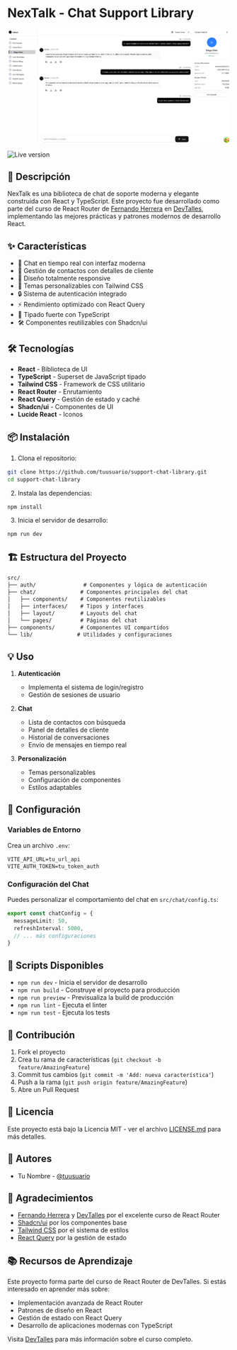 # NexTalk - Chat Support Library

![NexTalk Preview](./src/assets/preview2.png)

![Live version](https://chat-suport-rr-library.netlify.app/auth)

## 🚀 Descripción

NexTalk es una biblioteca de chat de soporte moderna y elegante construida con React y TypeScript. Este proyecto fue desarrollado como parte del curso de React Router de [Fernando Herrera](https://fernando-herrera.com) en [DevTalles](https://devtalles.com/), implementando las mejores prácticas y patrones modernos de desarrollo React.

## ✨ Características

- 💬 Chat en tiempo real con interfaz moderna
- 👤 Gestión de contactos con detalles de cliente
- 📱 Diseño totalmente responsive
- 🎨 Temas personalizables con Tailwind CSS
- 🔒 Sistema de autenticación integrado
- ⚡ Rendimiento optimizado con React Query
- 🎯 Tipado fuerte con TypeScript
- 🛠️ Componentes reutilizables con Shadcn/ui

## 🛠️ Tecnologías

- **React** - Biblioteca de UI
- **TypeScript** - Superset de JavaScript tipado
- **Tailwind CSS** - Framework de CSS utilitario
- **React Router** - Enrutamiento
- **React Query** - Gestión de estado y caché
- **Shadcn/ui** - Componentes de UI
- **Lucide React** - Iconos

## 📦 Instalación

1. Clona el repositorio:
```bash
git clone https://github.com/tuusuario/support-chat-library.git
cd support-chat-library
```

2. Instala las dependencias:
```bash
npm install
```

3. Inicia el servidor de desarrollo:
```bash
npm run dev
```

## 🏗️ Estructura del Proyecto

```
src/
├── auth/               # Componentes y lógica de autenticación
├── chat/              # Componentes principales del chat
│   ├── components/    # Componentes reutilizables
│   ├── interfaces/    # Tipos y interfaces
│   ├── layout/        # Layouts del chat
│   └── pages/         # Páginas del chat
├── components/        # Componentes UI compartidos
└── lib/              # Utilidades y configuraciones
```

## 💡 Uso

1. **Autenticación**
   - Implementa el sistema de login/registro
   - Gestión de sesiones de usuario

2. **Chat**
   - Lista de contactos con búsqueda
   - Panel de detalles de cliente
   - Historial de conversaciones
   - Envío de mensajes en tiempo real

3. **Personalización**
   - Temas personalizables
   - Configuración de componentes
   - Estilos adaptables

## 🔧 Configuración

### Variables de Entorno

Crea un archivo `.env`:

```env
VITE_API_URL=tu_url_api
VITE_AUTH_TOKEN=tu_token_auth
```

### Configuración del Chat

Puedes personalizar el comportamiento del chat en `src/chat/config.ts`:

```typescript
export const chatConfig = {
  messageLimit: 50,
  refreshInterval: 5000,
  // ... más configuraciones
}
```

## 📝 Scripts Disponibles

- `npm run dev` - Inicia el servidor de desarrollo
- `npm run build` - Construye el proyecto para producción
- `npm run preview` - Previsualiza la build de producción
- `npm run lint` - Ejecuta el linter
- `npm run test` - Ejecuta los tests

## 🤝 Contribución

1. Fork el proyecto
2. Crea tu rama de características (`git checkout -b feature/AmazingFeature`)
3. Commit tus cambios (`git commit -m 'Add: nueva característica'`)
4. Push a la rama (`git push origin feature/AmazingFeature`)
5. Abre un Pull Request

## 📄 Licencia

Este proyecto está bajo la Licencia MIT - ver el archivo [LICENSE.md](LICENSE.md) para más detalles.

## 👥 Autores

- Tu Nombre - [@tuusuario](https://github.com/tuusuario)

## 🙏 Agradecimientos

- [Fernando Herrera](https://fernando-herrera.com) y [DevTalles](https://devtalles.com/) por el excelente curso de React Router
- [Shadcn/ui](https://ui.shadcn.com/) por los componentes base
- [Tailwind CSS](https://tailwindcss.com/) por el sistema de estilos
- [React Query](https://tanstack.com/query/latest) por la gestión de estado

## 📚 Recursos de Aprendizaje

Este proyecto forma parte del curso de React Router de DevTalles. Si estás interesado en aprender más sobre:
- Implementación avanzada de React Router
- Patrones de diseño en React
- Gestión de estado con React Query
- Desarrollo de aplicaciones modernas con TypeScript

Visita [DevTalles](https://devtalles.com/) para más información sobre el curso completo.
